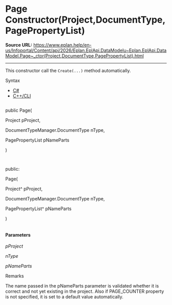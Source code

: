 # Page Constructor(Project,DocumentType,PagePropertyList)

**Source URL:** https://www.eplan.help/en-us/Infoportal/Content/api/2026/Eplan.EplApi.DataModelu~Eplan.EplApi.DataModel.Page~_ctor(Project,DocumentType,PagePropertyList).html

---

This constructor call the `Create(...)` method automatically.

Syntax

- [C#](#i-syntax-CS)
- [C++/CLI](#i-syntax-CPP2005)

```
```
public Page( 

   Project pProject,

   DocumentTypeManager.DocumentType nType,

   PagePropertyList pNameParts

)
```
```

```
```
public:

Page( 

   Project^ pProject,

   DocumentTypeManager.DocumentType nType,

   PagePropertyList^ pNameParts

)
```
```

#### Parameters

*pProject*


*nType*


*pNameParts*

Remarks

The name passed in the pNameParts parameter is validated whether it is correct and not yet existing in the project. Also if PAGE\_COUNTER property is not specified, it is set to a default value automatically.

